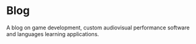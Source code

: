 # Blog

A blog on game development, custom audiovisual performance software and languages learning applications.
